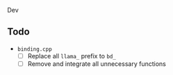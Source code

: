 Dev

## Todo

* `binding.cpp`
    * [ ] Replace all `llama_` prefix to `bd_`
    * [ ] Remove and integrate all unnecessary functions
